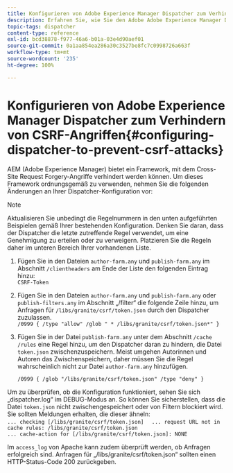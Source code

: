 ```yaml
---
title: Konfigurieren von Adobe Experience Manager Dispatcher zum Verhindern von CSRF-Angriffen
description: Erfahren Sie, wie Sie den Adobe Adobe Experience Manager Dispatcher konfigurieren, um Cross-Site Request Forgery-Angriffe zu verhindern.
topic-tags: dispatcher
content-type: reference
exl-id: bcd38878-f977-46a6-b01a-03e4d90aef01
source-git-commit: 0a1aa854ea286a30c3527be8fc7c0998726a663f
workflow-type: tm+mt
source-wordcount: '235'
ht-degree: 100%

---
```


# Konfigurieren von Adobe Experience Manager Dispatcher zum Verhindern von CSRF-Angriffen{#configuring-dispatcher-to-prevent-csrf-attacks}

AEM (Adobe Experience Manager) bietet ein Framework, mit dem Cross-Site Request Forgery-Angriffe verhindert werden können. Um dieses Framework ordnungsgemäß zu verwenden, nehmen Sie die folgenden Änderungen an Ihrer Dispatcher-Konfiguration vor:

>[!NOTE]
>
>Aktualisieren Sie unbedingt die Regelnummern in den unten aufgeführten Beispielen gemäß Ihrer bestehenden Konfiguration. Denken Sie daran, dass der Dispatcher die letzte zutreffende Regel verwendet, um eine Genehmigung zu erteilen oder zu verweigern. Platzieren Sie die Regeln daher im unteren Bereich Ihrer vorhandenen Liste.

1. Fügen Sie in den Dateien `author-farm.any` und `publish-farm.any` im Abschnitt `/clientheaders` am Ende der Liste den folgenden Eintrag hinzu:\
   `CSRF-Token`
1. Fügen Sie in den Dateien `author-farm.any` und `publish-farm.any` oder `publish-filters.any` im Abschnitt „/filter“ die folgende Zeile hinzu, um Anfragen für `/libs/granite/csrf/token.json` durch den Dispatcher zuzulassen.\
   `/0999 { /type "allow" /glob " * /libs/granite/csrf/token.json*" }`

1. Fügen Sie in der Datei `publish-farm.any` unter dem Abschnitt `/cache /rules` eine Regel hinzu, um den Dispatcher daran zu hindern, die Datei `token.json` zwischenzuspeichern. Meist umgehen Autorinnen und Autoren das Zwischenspeichern, daher müssen Sie die Regel wahrscheinlich nicht zur Datei `author-farm.any` hinzufügen.

   `/0999 { /glob "/libs/granite/csrf/token.json" /type "deny" }`

Um zu überprüfen, ob die Konfiguration funktioniert, sehen Sie sich „dispatcher.log“ im DEBUG-Modus an. So können Sie sicherstellen, dass die Datei `token.json` nicht zwischengespeichert oder von Filtern blockiert wird. Sie sollten Meldungen erhalten, die dieser ähneln:\
`... checking [/libs/granite/csrf/token.json]  `
`... request URL not in cache rules: /libs/granite/csrf/token.json`\
`... cache-action for [/libs/granite/csrf/token.json]: NONE`

Im `access_log` von Apache kann zudem überprüft werden, ob Anfragen erfolgreich sind. Anfragen für „/libs/granite/csrf/token.json“ sollten einen HTTP-Status-Code 200 zurückgeben.
